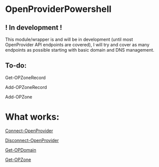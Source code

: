 # OpenProviderPowershell

## ! In development !
This module/wrapper is and will be in development (until most OpenProvider API endpoints are covered), I will try and cover as many endpoints as possible starting with basic domain and DNS management. 

## To-do:
Get-OPZoneRecord

Add-OPZoneRecord

Add-OPZone

# What works:
[Connect-OpenProvider](https://github.com/JeshuaEdgar/OpenProviderPowershell/blob/master/Public/func_Connect-OpenProvider.ps1)

[Disconnect-OpenProvider](https://github.com/JeshuaEdgar/OpenProviderPowershell/blob/master/Public/func_Disconnect-OpenProvider.ps1)

[Get-OPDomain](https://github.com/JeshuaEdgar/OpenProviderPowershell/blob/master/Public/func_Get-OPDomain.ps1)

[Get-OPZone](https://github.com/JeshuaEdgar/OpenProviderPowershell/blob/master/Public/func_Get-OPZone.ps1)